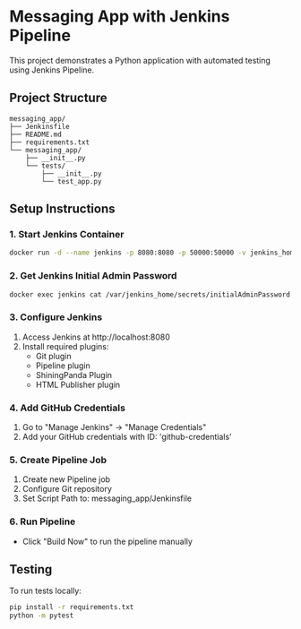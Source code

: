 # Messaging App with Jenkins Pipeline

This project demonstrates a Python application with automated testing using Jenkins Pipeline.

## Project Structure
```
messaging_app/
├── Jenkinsfile
├── README.md
├── requirements.txt
└── messaging_app/
    ├── __init__.py
    └── tests/
        ├── __init__.py
        └── test_app.py
```

## Setup Instructions

### 1. Start Jenkins Container
```bash
docker run -d --name jenkins -p 8080:8080 -p 50000:50000 -v jenkins_home:/var/jenkins_home jenkins/jenkins:lts
```

### 2. Get Jenkins Initial Admin Password
```bash
docker exec jenkins cat /var/jenkins_home/secrets/initialAdminPassword
```

### 3. Configure Jenkins
1. Access Jenkins at http://localhost:8080
2. Install required plugins:
   - Git plugin
   - Pipeline plugin
   - ShiningPanda Plugin
   - HTML Publisher plugin

### 4. Add GitHub Credentials
1. Go to "Manage Jenkins" → "Manage Credentials"
2. Add your GitHub credentials with ID: 'github-credentials'

### 5. Create Pipeline Job
1. Create new Pipeline job
2. Configure Git repository
3. Set Script Path to: messaging_app/Jenkinsfile

### 6. Run Pipeline
- Click "Build Now" to run the pipeline manually

## Testing
To run tests locally:
```bash
pip install -r requirements.txt
python -m pytest
``` 